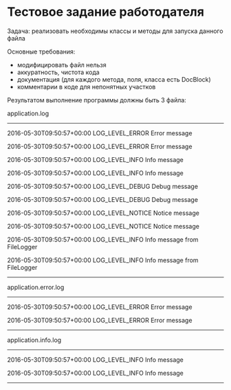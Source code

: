 # Тестовое задание работодателя

Задача: реализовать необходимы классы и методы для запуска данного файла

Основные требования:
 - модифицировать файл нельзя
 - аккуратность, чистота кода
 - документация (для каждого метода, поля, класса есть DocBlock)
 - комментарии в коде для непонятных участков
 
 Результатом выполнение программы должны быть 3 файла:

 application.log
 
 *****************
 
 2016-05-30T09:50:57+00:00  LOG_LEVEL_ERROR  Error message
 
 2016-05-30T09:50:57+00:00  LOG_LEVEL_ERROR  Error message
 
 2016-05-30T09:50:57+00:00  LOG_LEVEL_INFO  Info message
 
 2016-05-30T09:50:57+00:00  LOG_LEVEL_INFO  Info message
 
 2016-05-30T09:50:57+00:00  LOG_LEVEL_DEBUG  Debug message
 
 2016-05-30T09:50:57+00:00  LOG_LEVEL_DEBUG  Debug message
 
 2016-05-30T09:50:57+00:00  LOG_LEVEL_NOTICE  Notice message
 
 2016-05-30T09:50:57+00:00  LOG_LEVEL_NOTICE  Notice message
 
 2016-05-30T09:50:57+00:00  LOG_LEVEL_INFO  Info message from FileLogger
 
 2016-05-30T09:50:57+00:00  LOG_LEVEL_INFO  Info message from FileLogger
 
 *****************

 application.error.log
 
 *****************
 
 2016-05-30T09:50:57+00:00  LOG_LEVEL_ERROR  Error message
 
 2016-05-30T09:50:57+00:00  LOG_LEVEL_ERROR  Error message
 
 *****************
 
 application.info.log
 
 *****************
 
 2016-05-30T09:50:57+00:00  LOG_LEVEL_INFO  Info message
 
 2016-05-30T09:50:57+00:00  LOG_LEVEL_INFO  Info message
 
 *****************
